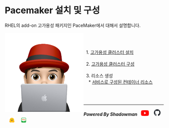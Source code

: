 # Pacemaker 설치 및 구성

RHEL의 add-on 고가용성 패키지인 PaceMaker에서 대해서 설명합니다.

<img align="left" src="/images/이승일--II_컴퓨터.png" width="250px" height="250px" title="100px" alt="안녕"></img><br>
<br>
<br>
&nbsp;&nbsp;1. [고가용성 클러스터 설치](documents/pre-requistic.md)<br>
<br>
&nbsp;&nbsp;2. [고가용성 클러스터 구성](documents/configure-cluster.md)<br>
<br>
&nbsp;&nbsp;3. 리소스 생성<br>
&nbsp;&nbsp;&nbsp;&nbsp;* [서비스로 구성된 컨테이너 리소스](documents/create_podman_as_service.md)<br>

<br>
<br>

------

***Powered By Shadowman*** &nbsp;&nbsp;[<img src="images/youtube.png" width="25px" title="100px" alt="유투브"/>](https://www.youtube.com/@starlab3030) &nbsp;&nbsp; [<img src="images/github-mark.svg" width="21px" title="100px" alt="것허브"/>](https://github.com/starlab3030/starlab3030.github.io) &nbsp;&nbsp; [<img src="images/hf-logo.png" width="21px" title="100px" alt="허깅페이스"/>](https://huggingface.co/starlab3030) &nbsp;&nbsp; [<img src="images/naver-blog.png" width="21px" title="100px" alt="네이버 블로그"/>](https://blog.naver.com/dark_selee)